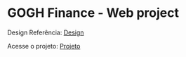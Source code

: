 # GOGH Finance - Web project

Design Referência: [Design](https://www.behance.net/gallery/192389643/NFT-Landing-Page?tracking_source=search_projects_published_date|web&l=39)

Acesse o projeto: [Projeto](https://googhfinance.netlify.app/)


